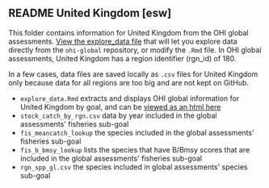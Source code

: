 ## README United Kingdom [esw]

This folder contains information for United Kingdom from the OHI global assessments. [View the explore_data file](https://raw.githack.com/OHI-Science/esw/master/global_explore/explore_data.html) that will let you explore data directly from the `ohi-global` repository, or modify the `.Rmd` file. In OHI global assessments, United Kingdom has a region identifier (rgn_id) of 180.

In a few cases, data files are saved locally as `.csv` files for United Kingdom only because data for all regions are too big and are not kept on GitHub.

- `explore_data.Rmd` extracts and displays OHI global information for United Kingdom by goal, and can be [viewed as an html here](https://raw.githack.com/OHI-Science/esw/master/global_explore/explore_data.html)
- `stock_catch_by_rgn.csv` data by year included in the global assessments' fisheries sub-goal
- `fis_meancatch_lookup` the species included in the global assessments' fisheries sub-goal
- `fis_b_bmsy_lookup` lists the species that have B/Bmsy scores that are included in the global assessments' fisheries sub-goal
- `rgn_spp_gl.csv` the species included in global assessments' species sub-goal

